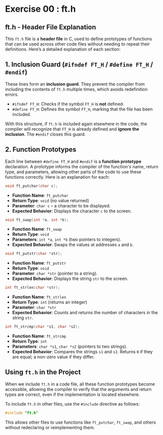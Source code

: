 # Exercise 00 : ft.h

## ft.h - Header File Explanation

This `ft.h` file is a **header file** in C, used to define prototypes of functions that can be used across other code files without needing to repeat their definitions. Here’s a detailed explanation of each section:

## 1. Inclusion Guard (`#ifndef FT_H` / `#define FT_H` / `#endif`)

These lines form an **inclusion guard**. They prevent the compiler from including the contents of `ft.h` multiple times, which avoids redefinition errors.

- `#ifndef FT_H`: Checks if the symbol `FT_H` is **not** defined.
- `#define FT_H`: Defines the symbol `FT_H`, marking that the file has been included.

With this structure, if `ft.h` is included again elsewhere in the code, the compiler will recognize that `FT_H` is already defined and **ignore the inclusion**. The `#endif` closes this guard.

## 2. Function Prototypes

Each line between `#define FT_H` and `#endif` is a **function prototype** declaration. A prototype informs the compiler of the function's name, return type, and parameters, allowing other parts of the code to use these functions correctly. Here is an explanation for each:

```c
void ft_putchar(char c);
```
- **Function Name**: `ft_putchar`
- **Return Type**: `void` (no value returned)
- **Parameter**: `char c` – a character to be displayed.
- **Expected Behavior**: Displays the character `c` to the screen.

```c
void ft_swap(int *a, int *b);
```
- **Function Name**: `ft_swap`
- **Return Type**: `void`
- **Parameters**: `int *a`, `int *b` (two pointers to integers).
- **Expected Behavior**: Swaps the values at addresses `a` and `b`.

```c
void ft_putstr(char *str);
```
- **Function Name**: `ft_putstr`
- **Return Type**: `void`
- **Parameter**: `char *str` (pointer to a string).
- **Expected Behavior**: Displays the string `str` to the screen.

```c
int ft_strlen(char *str);
```
- **Function Name**: `ft_strlen`
- **Return Type**: `int` (returns an integer)
- **Parameter**: `char *str`
- **Expected Behavior**: Counts and returns the number of characters in the string `str`.

```c
int ft_strcmp(char *s1, char *s2);
```
- **Function Name**: `ft_strcmp`
- **Return Type**: `int`
- **Parameters**: `char *s1`, `char *s2` (pointers to two strings).
- **Expected Behavior**: Compares the strings `s1` and `s2`. Returns `0` if they are equal; a non-zero value if they differ.

## Using `ft.h` in the Project

When we include `ft.h` in a code file, all these function prototypes become accessible, allowing the compiler to verify that the arguments and return types are correct, even if the implementation is located elsewhere.

To include `ft.h` in other files, use the `#include` directive as follows:

```c
#include "ft.h"
```

This allows other files to use functions like `ft_putchar`, `ft_swap`, and others without redeclaring or reimplementing them.
